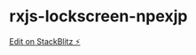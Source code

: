 # rxjs-lockscreen-npexjp

[Edit on StackBlitz ⚡️](https://stackblitz.com/edit/rxjs-lockscreen-npexjp)